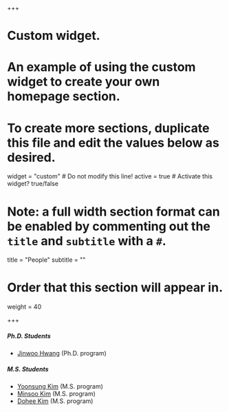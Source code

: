 +++
# Custom widget.
# An example of using the custom widget to create your own homepage section.
# To create more sections, duplicate this file and edit the values below as desired.
widget = "custom"  # Do not modify this line!
active = true  # Activate this widget? true/false

# Note: a full width section format can be enabled by commenting out the `title` and `subtitle` with a `#`.
title = "People"
subtitle = ""

# Order that this section will appear in.
weight = 40

+++

#####	Ph.D. Students	
-	<a href="https://jinuhwang.github.io/">Jinwoo Hwang</a> (Ph.D. program)

#####	M.S. Students	
-	<a href="https://yoonsung-kim.github.io/">Yoonsung Kim</a> (M.S. program) 
-	<a href="https://kms040411.github.io/">Minsoo Kim</a> (M.S. program) 
-	<a href="https://kdheejb7.github.io">Dohee Kim</a> (M.S. program) 


